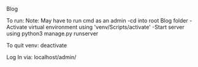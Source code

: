 Blog

To run:
Note: May have to run cmd as an admin
-cd into root Blog folder
-Activate virtual environment using 'venv/Scripts/activate'
-Start server using python3 manage.py runserver

To quit venv: deactivate

Log In via: localhost/admin/

